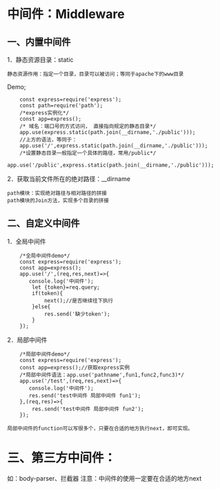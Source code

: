 # 中间件：Middleware
## 一、内置中间件

1．静态资源目录：static

    静态资源作用：指定一个目录，目录可以被访问；等同于apache下的www目录

Demo;

```
    const express=require('express');
    const path=require('path');
    /*express实例化*/
    const app=express();
    /* 域名：端口号的方式访问， 直接指向规定的静态目录*/
    app.use(express.static(path.join(__dirname,'./public')));
    //上方的语法，等同于：
    app.use('/',express.static(path.join(__dirname,'./public')));
    /*设置静态目录一般指定一个具体的路径，常用/public*/
    app.use('/public',express.static(path.join(__dirname,'./public')));
```

2．获取当前文件所在的绝对路径：__dirname

    path模块：实现绝对路径与相对路径的拼接
    path模块的Join方法，实现多个目录的拼接

## 二、自定义中间件
1．全局中间件
```
    /*全局中间件demo*/
    const express=require('express');
    const app=express();
    app.use('/',(req,res,next)=>{
       console.log('中间件');
        let {token}=req.query;
        if(token){
            next();//是否继续往下执行
        }else{
            res.send('缺少token');
        }
    });
```
2．局部中间件

```
    /*局部中间件demo*/
    const express=require('express');
    const app=express();//获取express实例
    /*局部中间件语法：app.use('pathname',fun1,func2,func3)*/
    app.use('/test',(req,res,next)=>{
       console.log('中间件');
       res.send('test中间件 局部中间件 fun1');
    },(req,res)=>{
        res.send('test中间件 局部中间件 fun2');
    });
```

    局部中间件的function可以写很多个，只要在合适的地方执行next，即可实现。

# 三、第三方中间件：
如：body-parser、拦截器
注意：中间件的使用一定要在合适的地方next

